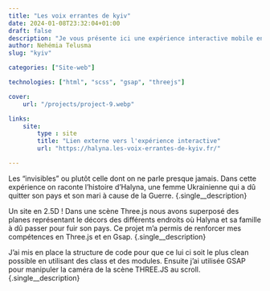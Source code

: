 ```yaml
---
title: "Les voix errantes de kyiv"
date: 2024-01-08T23:32:04+01:00
draft: false
description: "Je vous présente ici une expérience interactive mobile en 3D réalisé dans le cadre d'un projet universitaire."
author: Nehémia Telusma
slug: "kyiv"

categories: ["Site-web"]

technologies: ["html", "scss", "gsap", "threejs"]

cover:
    url: "/projects/project-9.webp"

links:
    site:
        type : site
        title: "Lien externe vers l'expérience interactive"
        url: "https://halyna.les-voix-errantes-de-kyiv.fr/"

---
```


Les “invisibles” ou plutôt celle dont on ne parle presque jamais. Dans cette expérience on raconte l’histoire d’Halyna, une femme Ukrainienne qui a dû quitter son pays et son mari à cause de la Guerre.
{.single__description}

Un site en 2.5D ! Dans une scène Three.js nous avons superposé des planes représentant le décors des différents endroits où Halyna et sa famille à dû passer pour fuir son pays. Ce projet m’a permis de renforcer mes compétences en Three.js et en Gsap.
{.single__description}

J’ai mis en place la structure de code pour que ce lui ci soit le plus clean possible en utilisant des class et des modules. Ensuite j’ai utilisée GSAP pour manipuler la caméra de la scène THREE.JS au scroll.
{.single__description}
